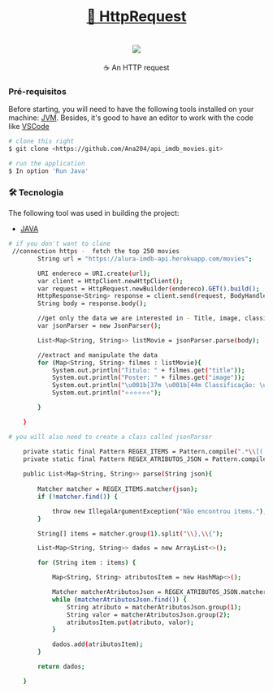 <h1 align="center">
    <a href="https://docs.oracle.com/en/java/javase/17/docs/api/java.net.http/java/net/http/HttpRequest.html">🔗 HttpRequest</a>
</h1>

<h1 align="center">
     <img src="https://img.shields.io/static/v1?label=JAVA&message=imdb-API&color=7159c1&style=for-the-badge&logo=ghost"/>
  </h1>
  
<p align="center"> ☕	An HTTP request</p>


### Pré-requisitos

Before starting, you will need to have the following tools installed on your machine:
[JVM](https://www.oracle.com/java/technologies/downloads/).
Besides, it's good to have an editor to work with the code like [VSCode](https://code.visualstudio.com/)


```bash
# clone this right
$ git clone <https://github.com/Ana204/api_imdb_movies.git>

# run the application
$ In option 'Run Java'
```

### 🛠 Tecnologia

The following tool was used in building the project:

- [JAVA](https://www.java.com/pt-BR/)


```bash
# if you don't want to clone
 //connection https -  fetch the top 250 movies
        String url = "https://alura-imdb-api.herokuapp.com/movies";

        URI endereco = URI.create(url);
        var client = HttpClient.newHttpClient();
        var request = HttpRequest.newBuilder(endereco).GET().build();
        HttpResponse<String> response = client.send(request, BodyHandlers.ofString());
        String body = response.body();

        //get only the data we are interested in - Title, image, classification
        var jsonParser = new JsonParser();

        List<Map<String, String>> listMovie = jsonParser.parse(body);

        //extract and manipulate the data
        for (Map<String, String> filmes : listMovie){
            System.out.println("Titulo: " + filmes.get("title"));
            System.out.println("Poster: " + filmes.get("image"));
            System.out.println("\u001b[37m \u001b[44m Classificação: \u001b[m"  + filmes.get("imDbRating"));
            System.out.println("⭐⭐⭐⭐⭐⭐");

        }

    }

# you will also need to create a class called jsonParser

    private static final Pattern REGEX_ITEMS = Pattern.compile(".*\\[(.+)\\].*");
    private static final Pattern REGEX_ATRIBUTOS_JSON = Pattern.compile("\"(.+?)\":\"(.*?)\"");
    
    public List<Map<String, String>> parse(String json){
        
        Matcher matcher = REGEX_ITEMS.matcher(json);
        if (!matcher.find()) {

            throw new IllegalArgumentException("Não encontrou items.");
        }

        String[] items = matcher.group(1).split("\\},\\{");

        List<Map<String, String>> dados = new ArrayList<>();

        for (String item : items) {

            Map<String, String> atributosItem = new HashMap<>();

            Matcher matcherAtributosJson = REGEX_ATRIBUTOS_JSON.matcher(item);
            while (matcherAtributosJson.find()) {
                String atributo = matcherAtributosJson.group(1);
                String valor = matcherAtributosJson.group(2);
                atributosItem.put(atributo, valor);
            }

            dados.add(atributosItem);
        }

        return dados;

    }
```
